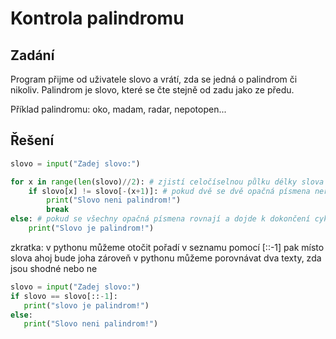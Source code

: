 # Kontrola palindromu

## Zadání

Program přijme od uživatele slovo a vrátí, zda se jedná o palindrom či nikoliv.
Palindrom je slovo, které se čte stejně od zadu jako ze předu.

Příklad palindromu: oko, madam, radar, nepotopen...

## Řešení

```python
slovo = input("Zadej slovo:")

for x in range(len(slovo)//2): # zjistí celočíselnou půlku délky slova
    if slovo[x] != slovo[-(x+1)]: # pokud dvě se dvě opačná písmena nerovnají
        print("Slovo neni palindrom!")
        break
else: # pokud se všechny opačná písmena rovnají a dojde k dokončení cyklu
    print("Slovo je palindrom!")
```

zkratka:
v pythonu můžeme otočit pořadí v seznamu pomocí [::-1] pak místo slova ahoj bude joha
zároveň v pythonu můžeme porovnávat dva texty, zda jsou shodné nebo ne

```python
slovo = input("Zadej slovo:")
if slovo == slovo[::-1]:
   print("slovo je palindrom!")
else:
   print("Slovo neni palindrom!")
```